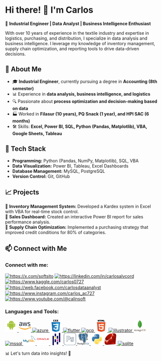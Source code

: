 # Hi there! 👋 I'm Carlos  

🚀 **Industrial Engineer | Data Analyst | Business Intelligence Enthusiast**  

With over 10 years of experience in the textile industry and expertise in logistics, purchasing, and distribution, I specialize in data analysis and business intelligence. I leverage my knowledge of inventory management, supply chain optimization, and reporting tools to drive data-driven decisions.  

## 🔹 About Me  
- 🎓 **Industrial Engineer**, currently pursuing a degree in **Accounting (8th semester)**  
- 📊 Experience in **data analysis, business intelligence, and logistics**  
- 🔍 Passionate about **process optimization and decision-making based on data**  
- 🏭 Worked in **Filasur (10 years), PQ Snack (1 year), and HPI SAC (6 months)**  
- 🛠 Skills: **Excel, Power BI, SQL, Python (Pandas, Matplotlib), VBA, Google Sheets, Tableau**  

## 📌 Tech Stack  
- **Programming:** Python (Pandas, NumPy, Matplotlib), SQL, VBA  
- **Data Visualization:** Power BI, Tableau, Excel Dashboards  
- **Database Management:** MySQL, PostgreSQL  
- **Version Control:** Git, GitHub  

## 📈 Projects  
🔹 **Inventory Management System:** Developed a Kardex system in Excel with VBA for real-time stock control.  
🔹 **Sales Dashboard:** Created an interactive Power BI report for sales performance analysis.  
🔹 **Supply Chain Optimization:** Implemented a purchasing strategy that improved credit conditions for 80% of categories.  

## 📫 Connect with Me  
<h3 align="left">Connect with me:</h3>
<p align="left">
<a href="https://twitter.com/https://x.com/softsito" target="blank"><img align="center" src="https://raw.githubusercontent.com/rahuldkjain/github-profile-readme-generator/master/src/images/icons/Social/twitter.svg" alt="https://x.com/softsito" height="30" width="40" /></a>
<a href="https://linkedin.com/in/https://linkedin.com/in/carlosalvcord" target="blank"><img align="center" src="https://raw.githubusercontent.com/rahuldkjain/github-profile-readme-generator/master/src/images/icons/Social/linked-in-alt.svg" alt="https://linkedin.com/in/carlosalvcord" height="30" width="40" /></a>
<a href="https://kaggle.com/https://www.kaggle.com/carlos0727" target="blank"><img align="center" src="https://raw.githubusercontent.com/rahuldkjain/github-profile-readme-generator/master/src/images/icons/Social/kaggle.svg" alt="https://www.kaggle.com/carlos0727" height="30" width="40" /></a>
<a href="https://fb.com/https://web.facebook.com/carlosdataanalyst" target="blank"><img align="center" src="https://raw.githubusercontent.com/rahuldkjain/github-profile-readme-generator/master/src/images/icons/Social/facebook.svg" alt="https://web.facebook.com/carlosdataanalyst" height="30" width="40" /></a>
<a href="https://instagram.com/https://www.instagram.com/carlos_ac727" target="blank"><img align="center" src="https://raw.githubusercontent.com/rahuldkjain/github-profile-readme-generator/master/src/images/icons/Social/instagram.svg" alt="https://www.instagram.com/carlos_ac727" height="30" width="40" /></a>
<a href="https://www.youtube.com/c/https://www.youtube.com/@calinsoft" target="blank"><img align="center" src="https://raw.githubusercontent.com/rahuldkjain/github-profile-readme-generator/master/src/images/icons/Social/youtube.svg" alt="https://www.youtube.com/@calinsoft" height="30" width="40" /></a>
</p>

<h3 align="left">Languages and Tools:</h3>
<p align="left"> <a href="https://developer.android.com" target="_blank" rel="noreferrer"> <img src="https://raw.githubusercontent.com/devicons/devicon/master/icons/android/android-original-wordmark.svg" alt="android" width="40" height="40"/> </a> <a href="https://aws.amazon.com" target="_blank" rel="noreferrer"> <img src="https://raw.githubusercontent.com/devicons/devicon/master/icons/amazonwebservices/amazonwebservices-original-wordmark.svg" alt="aws" width="40" height="40"/> </a> <a href="https://azure.microsoft.com/en-in/" target="_blank" rel="noreferrer"> <img src="https://www.vectorlogo.zone/logos/microsoft_azure/microsoft_azure-icon.svg" alt="azure" width="40" height="40"/> </a> <a href="https://www.w3schools.com/css/" target="_blank" rel="noreferrer"> <img src="https://raw.githubusercontent.com/devicons/devicon/master/icons/css3/css3-original-wordmark.svg" alt="css3" width="40" height="40"/> </a> <a href="https://flutter.dev" target="_blank" rel="noreferrer"> <img src="https://www.vectorlogo.zone/logos/flutterio/flutterio-icon.svg" alt="flutter" width="40" height="40"/> </a> <a href="https://cloud.google.com" target="_blank" rel="noreferrer"> <img src="https://www.vectorlogo.zone/logos/google_cloud/google_cloud-icon.svg" alt="gcp" width="40" height="40"/> </a> <a href="https://www.w3.org/html/" target="_blank" rel="noreferrer"> <img src="https://raw.githubusercontent.com/devicons/devicon/master/icons/html5/html5-original-wordmark.svg" alt="html5" width="40" height="40"/> </a> <a href="https://www.adobe.com/in/products/illustrator.html" target="_blank" rel="noreferrer"> <img src="https://www.vectorlogo.zone/logos/adobe_illustrator/adobe_illustrator-icon.svg" alt="illustrator" width="40" height="40"/> </a> <a href="https://www.mongodb.com/" target="_blank" rel="noreferrer"> <img src="https://raw.githubusercontent.com/devicons/devicon/master/icons/mongodb/mongodb-original-wordmark.svg" alt="mongodb" width="40" height="40"/> </a> <a href="https://www.microsoft.com/en-us/sql-server" target="_blank" rel="noreferrer"> <img src="https://www.svgrepo.com/show/303229/microsoft-sql-server-logo.svg" alt="mssql" width="40" height="40"/> </a> <a href="https://www.mysql.com/" target="_blank" rel="noreferrer"> <img src="https://raw.githubusercontent.com/devicons/devicon/master/icons/mysql/mysql-original-wordmark.svg" alt="mysql" width="40" height="40"/> </a> <a href="https://www.oracle.com/" target="_blank" rel="noreferrer"> <img src="https://raw.githubusercontent.com/devicons/devicon/master/icons/oracle/oracle-original.svg" alt="oracle" width="40" height="40"/> </a> <a href="https://pandas.pydata.org/" target="_blank" rel="noreferrer"> <img src="https://raw.githubusercontent.com/devicons/devicon/2ae2a900d2f041da66e950e4d48052658d850630/icons/pandas/pandas-original.svg" alt="pandas" width="40" height="40"/> </a> <a href="https://www.photoshop.com/en" target="_blank" rel="noreferrer"> <img src="https://raw.githubusercontent.com/devicons/devicon/master/icons/photoshop/photoshop-line.svg" alt="photoshop" width="40" height="40"/> </a> <a href="https://www.postgresql.org" target="_blank" rel="noreferrer"> <img src="https://raw.githubusercontent.com/devicons/devicon/master/icons/postgresql/postgresql-original-wordmark.svg" alt="postgresql" width="40" height="40"/> </a> <a href="https://www.python.org" target="_blank" rel="noreferrer"> <img src="https://raw.githubusercontent.com/devicons/devicon/master/icons/python/python-original.svg" alt="python" width="40" height="40"/> </a> <a href="https://www.ruby-lang.org/en/" target="_blank" rel="noreferrer"> <img src="https://raw.githubusercontent.com/devicons/devicon/master/icons/ruby/ruby-original.svg" alt="ruby" width="40" height="40"/> </a> <a href="https://www.sqlite.org/" target="_blank" rel="noreferrer"> <img src="https://www.vectorlogo.zone/logos/sqlite/sqlite-icon.svg" alt="sqlite" width="40" height="40"/> </a> </p>
📊 Let's turn data into insights! 🚀  


<!---
softsito/softsito is a ✨ special ✨ repository because its `README.md` (this file) appears on your GitHub profile.
You can click the Preview link to take a look at your changes.
--->
